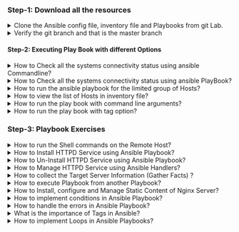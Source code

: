 ### Step-1: Download all the resources

<details><summary>Clone the Ansible config file, inventory file and Playbooks from git Lab.</summary>


    $ git clone https://gitlab.com/rns-devops/ansible-latest-resources.git

        Note: Use the your's gitlab username and password for Authentication


    $ cd ansible-latest-resources/

</details>

<details><summary>Verify the git branch and that is the master branch</summary>

    $ git branch

</details>



#### Step-2: Executing Play Book with different Options

<details><summary>How to Check all the systems connectivity status using ansible Commandline?</summary>

    $ ansible all -m ping

</details>

<details><summary>How to Check all the systems connectivity status using ansible PlayBook?</summary>

    $ ansible-playbook ansible-playbooks/01.ping.yml

</details>

<details><summary>How to run the ansible playbook for the limited group of Hosts?</summary>

    - using `-l group name`

    $ ansible-playbook ansible-playbooks/01.ping.yml -l web

</details>

<details><summary>How to view the list of Hosts in inventory file?</summary>

    - using `--list-hosts`

    $ ansible-playbook ansible-playbooks/01.ping.yml --list-hosts

</details>

 <details><summary>How to run the play book with command line arguments?</summary>

    - using `-e var_name=Var_value`

    $ ansible-playbook ansible-playbooks/variable_examples/04.vars_task.yml -e "URL='command.google.com'"

</details>

<details><summary>How to run the play book with tag option?</summary>

    $ ansible-playbook ansible-playbooks/10.ansible_tags.yml --tag ubuntu

</details>

### Step-3: Playbook Exercises

<details><summary>How to run the Shell commands on the Remote Host?</summary>

    - Refer the following Example

    $ ansible-playbook ansible-playbooks/02.shell.yml

</details>

<details><summary>How to Install HTTPD Service using Ansible Playbook?</summary>

    - Refer the following Example

    $ ansible-playbook ansible-playbooks/03.install_httpd.yml

</details>

<details><summary>How to Un-Install HTTPD Service using Ansible Playbook?</summary>

    - Refer the following Example

    $ ansible-playbook ansible-playbooks/03.uninstall_httpd.yml

</details>

<details><summary>How to Manage HTTPD Service using Ansible Handlers?</summary>

    - Refer the following Example

    $ ansible-playbook ansible-playbooks/04.Install_httpd_with_handler.yml

</details>

<details><summary>How to collect the Target Server Information (Gather Facts) ?</summary>

    - Refer the following Example

    $ ansible-playbook ansible-playbooks/05.gather_facts.yml

</details>

<details><summary>How to execute Playbook from another Playbook?</summary>

    - Refer the following Example

    $ ansible-playbook ansible-playbooks/06.import_playbooks.yml

</details>

<details><summary>How to Install, configure and Manage Static Content of Nginx Server?</summary>

    - Refer the following Example

    $ ansible-playbook ansible-playbooks/07.install_nginx.yml

</details>

<details><summary>How to implement conditions in Ansible Playbook?</summary>

    - Refer the following Example

    $ ansible-playbook ansible-playbooks/08.conditions.yml

</details>

<details><summary>How to handle the errors in Ansible Playbook?</summary>

    - Refer the following Example [Error Handling](ansible-playbooks/09.error_handling.yml)

    $ ansible-playbook ansible-playbooks/09.error_handling.yml

</details>

<details><summary>What is the importance of Tags in Ansible?</summary>

    - Refer the following Example

    $ ansible-playbook ansible-playbooks/10.ansible_tags.yml

</details>

<details><summary>How to implement Loops in Ansible Playbooks?</summary>

    - Refer the following Examples

    $ ansible-playbook ansible-playbooks/11.loops.yml

    $ ansible-playbook ansible-playbooks/12.loops_example.yml

    - Find the list of file in a directory

    $ ansible-playbook ansible-playbooks/13.find_files.yml

</details>
